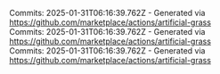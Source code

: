 Commits: 2025-01-31T06:16:39.762Z - Generated via https://github.com/marketplace/actions/artificial-grass
<br>
Commits: 2025-01-31T06:16:39.762Z - Generated via https://github.com/marketplace/actions/artificial-grass
<br>
Commits: 2025-01-31T06:16:39.762Z - Generated via https://github.com/marketplace/actions/artificial-grass
<br>
